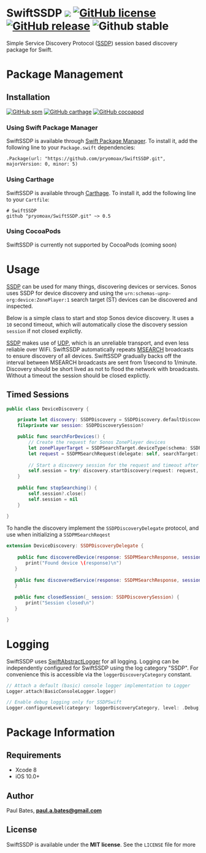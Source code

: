 # SwiftSSDP ![](https://img.shields.io/badge/swift-4.0-orange.svg) [![GitHub license](https://img.shields.io/badge/license-MIT-blue.svg)](https://github.com/pryomoax/SwiftSSDP/blob/master/LICENSE) [![GitHub release](https://img.shields.io/badge/version-v0.5.1-brightgreen.svg)](https://github.com/pryomoax/SwiftSSDP/releases) ![Github stable](https://img.shields.io/badge/stable-true-brightgreen.svg)

Simple Service Discovery Protocol ([SSDP](https://en.wikipedia.org/wiki/Simple_Service_Discovery_Protocol)) session based discovery package for Swift.

# Package Management

## Installation
[![GitHub spm](https://img.shields.io/badge/spm-supported-brightgreen.svg)](https://swift.org/package-manager/)
[![GitHub carthage](https://img.shields.io/badge/carthage-supported-brightgreen.svg)](https://github.com/Carthage/Carthage)
[![GitHub cocoapod](https://img.shields.io/badge/cocoapods-soon-red.svg)](http://cocoapods.org/)

### Using Swift Package Manager
SwiftSSDP is available through [Swift Package Manager](https://swift.org/package-manager/). To install it, add the following line to your `Package.swift` dependencies:

```
.Package(url: "https://github.com/pryomoax/SwiftSSDP.git", majorVersion: 0, minor: 5)
```

### Using Carthage
SwiftSSDP is available through [Carthage](https://github.com/Carthage/Carthage). To install it, add the following line to your `Cartfile`:

```
# SwiftSSDP
github "pryomoax/SwiftSSDP.git" ~> 0.5
```

### Using CocoaPods

SwiftSSDP is currently not supported by CocoaPods (coming soon)

# Usage

[SSDP](https://en.wikipedia.org/wiki/Simple_Service_Discovery_Protocol) can be used for many things, discovering devices or services. Sonos uses SSDP for device discovery and using the `urn:schemas-upnp-org:device:ZonePlayer:1` search target (ST) devices can be discovered and inspected.

Below is a simple class to start and stop Sonos device discovery. It uses a `10` second timeout, which will automatically close the discovery session `session` if not closed explictly.

[SSDP](https://en.wikipedia.org/wiki/Simple_Service_Discovery_Protocol) makes use of [UDP](https://en.wikipedia.org/wiki/User_Datagram_Protocol), which is an unreliable transport, and even less reliable over WiFi. SwiftSSDP automatically repeats [MSEARCH](http://www.upnp.org/specs/arch/UPnP-arch-DeviceArchitecture-v1.0-20080424.pdf) broadcasts to ensure discovery of all devices. SwiftSSDP gradually backs off the interval between MSEARCH broadcasts are sent from 1/second to 1/minute. Discovery should be short lived as not to flood the network with broadcasts. Without a timeout the session should be closed explictly.

## Timed Sessions

```swift
public class DeviceDiscovery {

	private let discovery: SSDPDiscovery = SSDPDiscovery.defaultDiscovery
	fileprivate var session: SSDPDiscoverySession?

	public func searchForDevices() {
		// Create the request for Sonos ZonePlayer devices
		let zonePlayerTarget = SSDPSearchTarget.deviceType(schema: SSDPSearchTarget.upnpOrgSchema, deviceType: "ZonePlayer", version: 1)
		let request = SSDPMSearchRequest(delegate: self, searchTarget: zonePlayerTarget)
    
		// Start a discovery session for the request and timeout after 10 seconds of searching.
		self.session = try! discovery.startDiscovery(request: request, timeout: 10.0)
	}
	
	public func stopSearching() {
		self.session?.close()
		self.session = nil
	}
	
}
```

To handle the discovery implement the `SSDPDiscoveryDelegate` protocol, and use when initializing a `SSDPMSearchReqest`

```swift
extension DeviceDiscovery: SSDPDiscoveryDelegate {
    
	public func discoveredDevice(response: SSDPMSearchResponse, session: SSDPDiscoverySession) {
       print("Found device \(response)\n")
   }
    
   public func discoveredService(response: SSDPMSearchResponse, session: SSDPDiscoverySession) {
   }
    
   public func closedSession(_ session: SSDPDiscoverySession) {
       print("Session closed\n")
   }

}
```

# Logging
SwiftSSDP uses [SwiftAbstractLogger](https://github.com/pryomoax/SwiftAbstractLogger) for all logging. Logging can be independently configured for SwiftSSDP using the log category "SSDP". For convenience this is accessible via the `loggerDiscoveryCategory` constant.

```swift
// Attach a default (basic) console logger implementation to Logger
Logger.attach(BasicConsoleLogger.logger)

// Enable debug logging only for SSDPSwift
Logger.configureLevel(category: loggerDiscoveryCategory, level: .Debug)
```

# Package Information

## Requirements

* Xcode 8
* iOS 10.0+

## Author

Paul Bates, **[paul.a.bates@gmail.com](mailto:paul.a.bates@gmail.com)**

## License

SwiftSSDP is available under the **MIT license**. See the `LICENSE` file for more 
